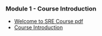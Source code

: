 ### Module 1 - Course Introduction
* [Welcome to SRE Course pdf](https://github.com/telecomprofi/what-is-sre-ukrainian/blob/master/DevOps%20Engineer%20SRE%20Learning%20Path/0/Welcome%20and%20Getting%20Started%20Guide.pdf)
* [Course Introduction](https://www.youtube.com/watch?v=uGvscrrrz9w&t=2s)
